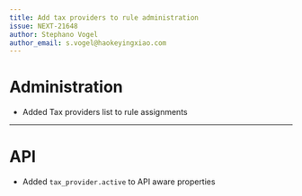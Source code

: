 ```yaml
---
title: Add tax providers to rule administration
issue: NEXT-21648
author: Stephano Vogel
author_email: s.vogel@haokeyingxiao.com
---
```

# Administration
* Added Tax providers list to rule assignments
___
# API
* Added `tax_provider.active` to API aware properties

